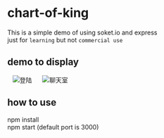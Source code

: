 # chart-of-king
  This is a simple demo of using soket.io and express <br/>
  just for `learning` but not `commercial use`
  
## demo to display
    ![](https://vfile.meituan.net/scarlett/37f2403e35f0cc763feb2e494526b290470822. "登陆")  
    ![](https://vfile.meituan.net/scarlett/1ab36d46767a27cd2859e3a217f43125349390. "聊天室")  
## how to use
  npm install <br>
  npm start (default port is 3000)
  
